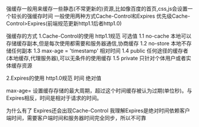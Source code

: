 强缓存一般用来缓存一些静态(不常更新的)资源,比如像百度的首页,css,js会设置一个较长的强缓存时间
一般使用两种方式Cache-Control和Expires
优先级Cache-Control>Expires(前端规范更新http1.1后者http1.0)

强缓存的方式
1.Cache-Control的使用
http1.1规范
可选值
1.1 no-cache 本地可以存储缓存副本,但是每次使用都需要和服务器通信,协商缓存
1.2 no-store 本地不存储任何副本
1.3 max-age = 'timestamp' 相对时间
1.4 public 任何途径的缓存者(本地缓存,代理服务器),可以无条件的使用缓存
1.5 private 只针对个体用户或者实体缓存资源

2.Expires的使用
http1.0规范
时间 绝对值

max-age=<seconds>
设置缓存存储的最大周期，超过这个时间缓存被认为过期(单位秒)。与Expires相反，时间是相对于请求的时间。

为什么有了
Expires还会出现Cache-Control
我理解Expires是绝对时间依赖客户端时间，需要客户端时间和服务器时间完全同步，所以不可靠